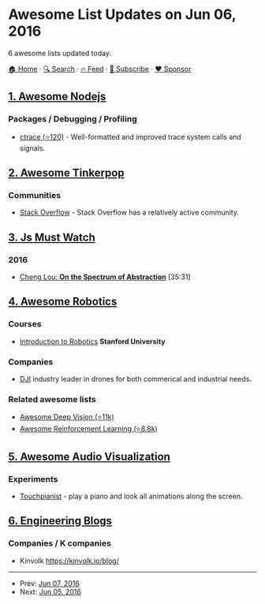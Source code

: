 # Awesome List Updates on Jun 06, 2016

6 awesome lists updated today.

[🏠 Home](/README.md) · [🔍 Search](https://www.trackawesomelist.com/search/) · [🔥 Feed](https://www.trackawesomelist.com/rss.xml) · [📮 Subscribe](https://trackawesomelist.us17.list-manage.com/subscribe?u=d2f0117aa829c83a63ec63c2f&id=36a103854c) · [❤️  Sponsor](https://github.com/sponsors/theowenyoung)



## [1. Awesome Nodejs](/content/sindresorhus/awesome-nodejs/README.md)

### Packages / Debugging / Profiling

*   [ctrace (⭐120)](https://github.com/automation-stack/ctrace) - Well-formatted and improved trace system calls and signals.

## [2. Awesome Tinkerpop](/content/mohataher/awesome-tinkerpop/README.md)

### Communities

*   [Stack Overflow](http://stackoverflow.com/questions/tagged/tinkerpop3) - Stack Overflow has a relatively active community.

## [3. Js Must Watch](/content/bolshchikov/js-must-watch/README.md)

### 2016

*   [Cheng Lou: **On the Spectrum of Abstraction**](https://www.youtube.com/watch?v=mVVNJKv9esE) \[35:31]

## [4. Awesome Robotics](/content/kiloreux/awesome-robotics/README.md)

### Courses

*   [Introduction to Robotics](https://see.stanford.edu/Course/CS223A) **Stanford University**

### Companies

*   [DJI](http://www.dji.com/) industry leader in drones for both commerical and industrial needs.

### Related awesome lists

*   [Awesome Deep Vision (⭐11k)](https://github.com/kjw0612/awesome-deep-vision)
*   [Awesome Reinforcement Learning (⭐8.8k)](https://github.com/aikorea/awesome-rl/)

## [5. Awesome Audio Visualization](/content/willianjusten/awesome-audio-visualization/README.md)

### Experiments

*   [Touchpianist](http://touchpianist.com/) - play a piano and look all animations along the screen.

## [6. Engineering Blogs](/content/kilimchoi/engineering-blogs/README.md)

### Companies / K companies

*   Kinvolk <https://kinvolk.io/blog/>

---

- Prev: [Jun 07, 2016](/content/2016/06/07/README.md)
- Next: [Jun 05, 2016](/content/2016/06/05/README.md)